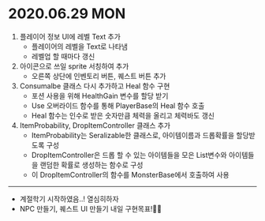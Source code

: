 # 2020.06.29 MON

1. 플레이어 정보 UI에 레벨 Text 추가
	- 플레이어의 레벨을 Text로 나타냄
	- 레벨업 할 때마다 갱신
2. 아이콘으로 쓰일 sprite 서칭하여 추가
	- 오른쪽 상단에 인벤토리 버튼, 퀘스트 버튼 추가
3. Consumalbe 클래스 다시 추가하고 Heal 함수 구현
	- 포션 사용을 위해 HealthGain 변수를 할당 받기
	- Use 오버라이드 함수를 통해 PlayerBase의 Heal 함수 호출
	- Heal 함수는 인수로 받은 숫자만큼 체력을 올리고 체력바도 갱신
4. ItemProbability, DropItemController 클래스 추가
	- ItemProbability는 Seralizable한 클래스로, 아이템이름과 드롭확률을 할당받도록 구성
	- DropItemController은 드롭 할 수 있는 아이템들을 모은 List<ItemProbability>변수와 
	  아이템들을 랜덤한 확률로 생성하는 함수로 구성
	- 이 DropItemController의 함수를 MonsterBase에서 호출하여 사용
***

- 계절학기 시작하였음..! 열심히하자 
- NPC 만들기, 퀘스트 UI 만들기 내일 구현목표!🤔🤔

